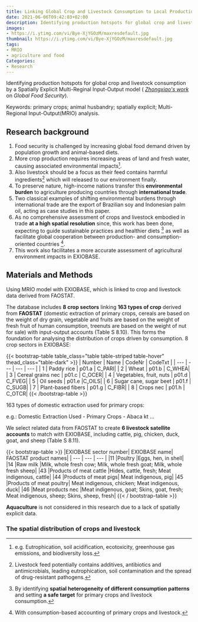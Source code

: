 ```yaml
---
title: Linking Global Crop and Livestock Consumption to Local Production Hotspots
date: 2021-06-06T09:42:03+02:00
description: Identifying production hotspots for global crop and livestock consumption by a Spatially Explicit Multi-Reginal Input-Output model
images:
- https://i.ytimg.com/vi/Bye-XjYGOzM/maxresdefault.jpg
thumbnail: https://i.ytimg.com/vi/Bye-XjYGOzM/maxresdefault.jpg
tags:
- MRIO
- agriculture and food
Categories:
- Research
---
```


Identifying production hotspots for global crop and livestock consumption by a Spatially Explicit Multi-Reginal Input-Output model ( *[Zhongxiao's work](https://www.sciencedirect.com/science/article/pii/S2211912419300276)* on *Global Food Security*).

Keywords: primary crops; animal husbandry; spatially explicit; Multi-Regional Input-Output(MRIO) analysis.

## Research background

1. Food security is challenged by increasing global food demand driven by population growth and animal-based diets.
2. More crop production requires increasing areas of land and fresh water, causing associated environmental impacts[^1].
3. Also livestock should be a focus as their feed contains harmful ingredients[^2] which will released to our environment finally.
4. To preserve nature, high-income nations transfer this **environmental burden** to agriculture producing countries through **international trade**.
5. Two classical examples of shifting environmental burdens through international trade are the export of Brazilian soy and Indonesian palm oil, acting as case studies in this paper.
6. As no comprehensive assessment of crops and livestock embodied in trade **at a high spatial resolution** since, this work has been done, expecting to guide sustainable practices and healthier diets [^3] as well as facilitate global cooperation between production- and consumption-oriented countries [^4].
7. This work also facilitates a more accurate assessment of agricultural environment impacts in EXIOBASE.

## Materials and Methods

Using MRIO model with EXIOBASE, which is linked to crop and livestock data derived from FAOSTAT.

The database includes **8 crop sectors** linking **163 types of crop** derived from **FAOSTAT** (domestic extraction of primary crops, cereals are based on the weight of dry grain, vegetable and fruits are based on the weight of fresh fruit of human consumption, treenuts are based on the weight of nut for sale) with input-output accounts (Table S 8.10). This forms the
foundation for analysing the distribution of crops driven by consumption.
8 crop sectors in EXIOBASE:

{{<  bootstrap-table table_class="table table-striped table-hover" thead_class="table-dark" >}}
| Number | Name	| CodeNr	| CodeTxt |
| --- | --- | --- | --- |
| 1	| Paddy rice	| p01.a	| C_PARI|
| 2	| Wheat	| p01.b	| C_WHEA|
| 3	| Cereal grains nec	| p01.c	| C_OCER|
| 4	| Vegetables, fruit, nuts	| p01.d	| C_FVEG|
| 5	| Oil seeds	| p01.e	|C_OILS|
| 6	| Sugar cane, sugar beet	| p01.f	| C_SUGB|
| 7	| Plant-based fibers	| p01.g	| C_FIBR|
| 8	| Crops nec	| p01.h	| C_OTCR|
{{< /bootstrap-table >}}

163 types of domestic extraction used for primary crops:

e.g.:
Domestic Extraction Used - Primary Crops - Abaca	kt
...

We select related data from FAOSTAT to create **6 livestock satellite accounts** to match with EXIOBASE, including cattle, pig, chicken, duck, goat, and sheep (Table S 8.11).

{{<  bootstrap-table  >}}
|EXIOBASE sector number| EXIOBASE name| FAOSTAT product names|
| --- | --- | --- |
|11 |Poultry |Eggs, hen, in shell|
|14 |Raw milk |Milk, whole fresh cow; Milk, whole fresh goat; Milk, whole fresh sheep|
|43 |Products of meat cattle |Hides, cattle, fresh; Meat indigenous, cattle|
|44 |Products of meat pigs| Meat indigenous, pig|
|45 |Products of meat poultry| Meat indigenous, chicken; Meat indigenous, duck|
|46 |Meat products nec |Meat indigenous, goat; Skins, goat, fresh; Meat indigenous, sheep; Skins, sheep, fresh|
{{< / bootstrap-table >}}


**Aquaculture** is not considered in this research due to a lack of spatially explicit data.

### The spatial distribution of crops and livestock


[^1]: e.g. Eutrophication, soil acidification, ecotoxicity, greenhouse gas emissions, and biodiversity loss.
[^2]: Livestock feed potentially contains additives, antibiotics and antimicrobials, leading eutrophication, soil contamination and the spread of drug-resistant pathogens.
[^3]: By identifying **spatial heterogeneity of different consumption patterns** and setting **a safe target** for primary crops and livestock consumption.
[^4]: With consumption-based accounting of primary crops and livestock.

